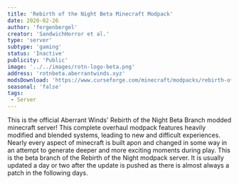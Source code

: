 ```yaml
---
title: 'Rebirth of the Night Beta Minecraft Modpack'
date: 2020-02-26
author: 'fergenbergel'
creator: 'SandwichHorror et al.'
type: 'server'
subtype: 'gaming'
status: 'Inactive'
publicity: 'Public'
image: '../../images/rotn-logo-beta.png'
address: 'rotnbeta.aberrantwinds.xyz'
modsDownload: 'https://www.curseforge.com/minecraft/modpacks/rebirth-of-the-night/files'
seasonal: 'false'
tags:
 - Server
---
```


This is the official Aberrant Winds' Rebirth of the Night Beta Branch modded minecraft server! This complete overhaul modpack features heavily modified and blended systems, leading to new and difficult experiences. Nearly every aspect of minecraft is built apon and changed in some way in an attempt to generate deeper and more exciting moments during play. This is the beta branch of the Rebirth of the Night modpack server. It is usually updated a day or two after the update is pushed as there is almost always a patch in the following days.